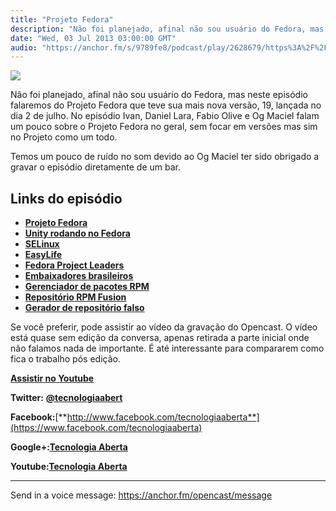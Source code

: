 ```yaml
---
title: "Projeto Fedora"
description: "Não foi planejado, afinal não sou usuário do Fedora, mas neste episódio falaremos do Projeto Fedora que teve sua mais nova versão, 19, lançada no dia ..."
date: "Wed, 03 Jul 2013 03:00:00 GMT"
audio: "https://anchor.fm/s/9789fe8/podcast/play/2628679/https%3A%2F%2Fd3ctxlq1ktw2nl.cloudfront.net%2Fproduction%2F2019-2-13%2F11238140-44100-2-d2825943b5e01.mp3"
---
```


![](https://d3sv2eduhewoas.cloudfront.net/episode/image/b1e4f6f92a5a440f8690b086531369eb.jpg)


Não foi planejado, afinal não sou usuário do Fedora, mas neste episódio falaremos do Projeto Fedora que teve sua mais nova versão, 19, lançada no dia 2 de julho. No episódio Ivan, Daniel Lara, Fabio Olive e Og Maciel falam um pouco sobre o Projeto Fedora no geral, sem focar em versões mas sim no Projeto como um todo.


Temos um pouco de ruído no som devido ao Og Maciel ter sido obrigado a gravar o episódio diretamente de um bar.


**Links do episódio**
---------------------


* [**Projeto Fedora**](http://projetofedora.org/)
* [**Unity rodando no Fedora**](http://www.omgubuntu.co.uk/2012/07/unity-desktop-available-for-fedora)
* [**SELinux**](http://fedoraproject.org/wiki/SELinux)
* [**EasyLife**](http://easylifeproject.org/)
* [**Fedora Project Leaders**](https://fedoraproject.org/wiki/Project_Leader?rd=FPL)
* [**Embaixadores brasileiros**](http://fedoraproject.org/wiki/Ambassadors/MembershipService/Verification#Brazil_.2845.29)
* [**Gerenciador de pacotes RPM**](https://en.wikipedia.org/wiki/RPM_Package_Manager)
* [**Repositório RPM Fusion**](http://rpmfusion.org/)
* [**Gerador de repositório falso**](https://github.com/mccun934/fakerpmrepo-generator)


Se você preferir, pode assistir ao vídeo da gravação do Opencast. O vídeo está quase sem edição da conversa, apenas retirada a parte inicial onde não falamos nada de importante. É até interessante para compararem como fica o trabalho pós edição.


[**Assistir no Youtube**](http://www.youtube.com/embed/wwg1tF_-xFM)


**Twitter:** [**@tecnologiaabert**](http://twitter.com/tecnologiaabert)


**Facebook:**[**http://www.facebook.com/tecnologiaaberta**](https://www.facebook.com/tecnologiaaberta)


**Google+:**[**Tecnologia Aberta**](https://plus.google.com/u/0/b/114491525240353631044/114491525240353631044/about)


**Youtube:**[**Tecnologia Aberta**](http://youtube.com/tecnologiaaberta)



--- 

Send in a voice message: https://anchor.fm/opencast/message